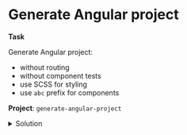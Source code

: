 # Generate Angular project

**Task**

Generate Angular project:
- without routing
- without component tests
- use SCSS for styling
- use `abc` prefix for components

**Project**: `generate-angular-project`

<details>
<summary>Solution</summary>

```bash
npx ng new app --routing false --skip-tests true --style scss --prefix abc
```
</details>